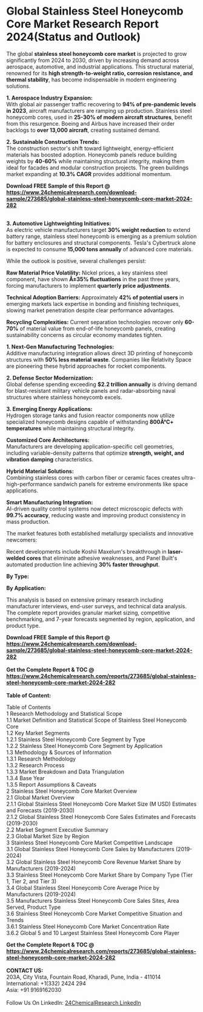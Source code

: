 <h1>Global Stainless Steel Honeycomb Core Market Research Report 2024(Status and Outlook)</h1><p>The global <strong>stainless steel honeycomb core market</strong> is projected to grow significantly from 2024 to 2030, driven by increasing demand across aerospace, automotive, and industrial applications. This structural material, renowned for its <strong>high strength-to-weight ratio, corrosion resistance, and thermal stability</strong>, has become indispensable in modern engineering solutions.</p><p><strong>1. Aerospace Industry Expansion:</strong><br>
With global air passenger traffic recovering to <strong>94% of pre-pandemic levels in 2023</strong>, aircraft manufacturers are ramping up production. Stainless steel honeycomb cores, used in <strong>25-30% of modern aircraft structures</strong>, benefit from this resurgence. Boeing and Airbus have increased their order backlogs to <strong>over 13,000 aircraft</strong>, creating sustained demand.</p><p><strong>2. Sustainable Construction Trends:</strong><br>
The construction sector's shift toward lightweight, energy-efficient materials has boosted adoption. Honeycomb panels reduce building weights by <strong>40-60%</strong> while maintaining structural integrity, making them ideal for facades and modular construction projects. The green buildings market expanding at <strong>10.3% CAGR</strong> provides additional momentum.</p><div><b>Download FREE Sample of this Report @ 
            <a href="https://www.24chemicalresearch.com/download-sample/273685/global-stainless-steel-honeycomb-core-market-2024-282">
            https://www.24chemicalresearch.com/download-sample/273685/global-stainless-steel-honeycomb-core-market-2024-282</a></b></div><br><p><strong>3. Automotive Lightweighting Initiatives:</strong><br>
As electric vehicle manufacturers target <strong>30% weight reduction</strong> to extend battery range, stainless steel honeycomb is emerging as a premium solution for battery enclosures and structural components. Tesla's Cybertruck alone is expected to consume <strong>15,000 tons annually</strong> of advanced core materials.</p><p>While the outlook is positive, several challenges persist:</p><p><strong>Raw Material Price Volatility:</strong> Nickel prices, a key stainless steel component, have shown <strong>Â±35% fluctuations</strong> in the past three years, forcing manufacturers to implement <strong>quarterly price adjustments</strong>.</p><p><strong>Technical Adoption Barriers:</strong> Approximately <strong>42% of potential users</strong> in emerging markets lack expertise in bonding and finishing techniques, slowing market penetration despite clear performance advantages.</p><p><strong>Recycling Complexities:</strong> Current separation technologies recover only <strong>60-70%</strong> of material value from end-of-life honeycomb panels, creating sustainability concerns as circular economy mandates tighten.</p><p><strong>1. Next-Gen Manufacturing Technologies:</strong><br>
Additive manufacturing integration allows direct 3D printing of honeycomb structures with <strong>50% less material waste</strong>. Companies like Relativity Space are pioneering these hybrid approaches for rocket components.</p><p><strong>2. Defense Sector Modernization:</strong><br>
Global defense spending exceeding <strong>$2.2 trillion annually</strong> is driving demand for blast-resistant military vehicle panels and radar-absorbing naval structures where stainless honeycomb excels.</p><p><strong>3. Emerging Energy Applications:</strong><br>
Hydrogen storage tanks and fusion reactor components now utilize specialized honeycomb designs capable of withstanding <strong>800Â°C+ temperatures</strong> while maintaining structural integrity.</p><p><strong>Customized Core Architectures:</strong><br>
	Manufacturers are developing application-specific cell geometries, including variable-density patterns that optimize <strong>strength, weight, and vibration damping</strong> characteristics.</p><p><strong>Hybrid Material Solutions:</strong><br>
	Combining stainless cores with carbon fiber or ceramic faces creates ultra-high-performance sandwich panels for extreme environments like space applications.</p><p><strong>Smart Manufacturing Integration:</strong><br>
	AI-driven quality control systems now detect microscopic defects with <strong>99.7% accuracy</strong>, reducing waste and improving product consistency in mass production.</p><p>The market features both established metallurgy specialists and innovative newcomers:</p><p>Recent developments include Koshii Maxelum's breakthrough in <strong>laser-welded cores</strong> that eliminate adhesive weaknesses, and Panel Built's automated production line achieving <strong>30% faster throughput</strong>.</p><p><strong>By Type:</strong></p><p><strong>By Application:</strong></p><p>This analysis is based on extensive primary research including manufacturer interviews, end-user surveys, and technical data analysis. The complete report provides granular market sizing, competitive benchmarking, and 7-year forecasts segmented by region, application, and product type.</p><div><b>Download FREE Sample of this Report @ 
            <a href="https://www.24chemicalresearch.com/download-sample/273685/global-stainless-steel-honeycomb-core-market-2024-282">
            https://www.24chemicalresearch.com/download-sample/273685/global-stainless-steel-honeycomb-core-market-2024-282</a></b></div><br><div><b>Get the Complete Report & TOC @ 
            <a href="https://www.24chemicalresearch.com/reports/273685/global-stainless-steel-honeycomb-core-market-2024-282">
            https://www.24chemicalresearch.com/reports/273685/global-stainless-steel-honeycomb-core-market-2024-282</a></b></div><br>
            <b>Table of Content:</b><p>Table of Contents<br />
1 Research Methodology and Statistical Scope<br />
1.1 Market Definition and Statistical Scope of Stainless Steel Honeycomb Core<br />
1.2 Key Market Segments<br />
1.2.1 Stainless Steel Honeycomb Core Segment by Type<br />
1.2.2 Stainless Steel Honeycomb Core Segment by Application<br />
1.3 Methodology & Sources of Information<br />
1.3.1 Research Methodology<br />
1.3.2 Research Process<br />
1.3.3 Market Breakdown and Data Triangulation<br />
1.3.4 Base Year<br />
1.3.5 Report Assumptions & Caveats<br />
2 Stainless Steel Honeycomb Core Market Overview<br />
2.1 Global Market Overview<br />
2.1.1 Global Stainless Steel Honeycomb Core Market Size (M USD) Estimates and Forecasts (2019-2030)<br />
2.1.2 Global Stainless Steel Honeycomb Core Sales Estimates and Forecasts (2019-2030)<br />
2.2 Market Segment Executive Summary<br />
2.3 Global Market Size by Region<br />
3 Stainless Steel Honeycomb Core Market Competitive Landscape<br />
3.1 Global Stainless Steel Honeycomb Core Sales by Manufacturers (2019-2024)<br />
3.2 Global Stainless Steel Honeycomb Core Revenue Market Share by Manufacturers (2019-2024)<br />
3.3 Stainless Steel Honeycomb Core Market Share by Company Type (Tier 1, Tier 2, and Tier 3)<br />
3.4 Global Stainless Steel Honeycomb Core Average Price by Manufacturers (2019-2024)<br />
3.5 Manufacturers Stainless Steel Honeycomb Core Sales Sites, Area Served, Product Type<br />
3.6 Stainless Steel Honeycomb Core Market Competitive Situation and Trends<br />
3.6.1 Stainless Steel Honeycomb Core Market Concentration Rate<br />
3.6.2 Global 5 and 10 Largest Stainless Steel Honeycomb Core Player</p><div><b>Get the Complete Report & TOC @ 
            <a href="https://www.24chemicalresearch.com/reports/273685/global-stainless-steel-honeycomb-core-market-2024-282">
            https://www.24chemicalresearch.com/reports/273685/global-stainless-steel-honeycomb-core-market-2024-282</a></b></div><br><b>CONTACT US:</b><br>
            203A, City Vista, Fountain Road, Kharadi, Pune, India - 411014<br>
            International: +1(332) 2424 294<br>
            Asia: +91 9169162030 <br><br>
            Follow Us On LinkedIn: <a href="https://www.linkedin.com/company/24chemicalresearch/">24ChemicalResearch LinkedIn</a>